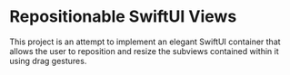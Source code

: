 #  Repositionable SwiftUI Views

This project is an attempt to implement an elegant SwiftUI container that allows the user to
reposition and resize the subviews contained within it using drag gestures.

